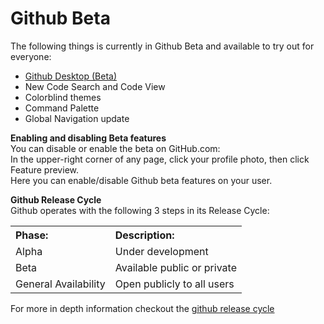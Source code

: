 # Github Beta

The following things is currently in Github Beta and available to try out for everyone:
- <a href="https://desktop.github.com/beta/">Github Desktop (Beta)</a>
- New Code Search and Code View
- Colorblind themes
- Command Palette
- Global Navigation update

**Enabling and disabling Beta features**<br>
You can disable or enable the beta on GitHub.com:<br>
In the upper-right corner of any page, click your profile photo, then click Feature preview.<br> 
Here you can enable/disable Github beta features on your user.


**Github Release Cycle**<br>
Github operates with the following 3 steps in its Release Cycle:

<table>
  <tbody>
    <tr>
      <th align="Left">Phase:</th>
      <th align="Left">Description:</th>
    </tr>
    <tr>
      <td>Alpha</td>
      <td>Under development</td>
    </tr>
    <tr>
      <td>Beta</td>
      <td>Available public or private</td>
    </tr>
    <tr>
      <td>General Availability </td>
      <td>
        Open publicly to all users
      </td>
    </tr>
  </tbody>
</table>

For more in depth information checkout the <a href="https://docs.github.com/en/get-started/using-github/exploring-early-access-releases-with-feature-preview">github release cycle</a>


